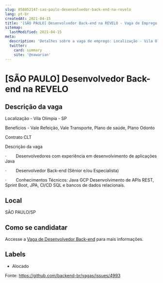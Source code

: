 ```yaml
---
slug: 858852147-sao-paulo-desenvolvedor-back-end-na-revelo
lang: pt-br
createdAt: 2021-04-15
title: '[SÃO PAULO] Desenvolvedor Back-end na REVELO - Vaga de Emprego'
sitemap:
  lastModified: 2021-04-15
meta:
  description: 'Detalhes sobre a vaga de emprego: Localização - Vila Olímpia - SP Benefícios - Vale Refeição, Vale Transporte, Plano de saúde, Plano Odonto Contrato CLT   Descrição da vaga ·        Desenvolvedores com experiência em desenvolvimento de aplicações Java ·        Desenvolvedor Back-end (Sênior e/ou Especialista) ·        Conhecimentos Técnicos: Java GCP Desenvolvimento de APIs REST, Sprint Boot, JPA, CI/CD SQL e bancos de dados relacionais.'
  twitter:
    card: summary
    site: '@nawarian'
---
```


# [SÃO PAULO] Desenvolvedor Back-end na REVELO

## Descrição da vaga 
Localização - Vila Olímpia - SP

Benefícios - Vale Refeição, Vale Transporte, Plano de saúde, Plano Odonto

Contrato CLT

  

Descrição da vaga

·        Desenvolvedores com experiência em desenvolvimento de aplicações Java

·        Desenvolvedor Back-end (Sênior e/ou Especialista)

·        Conhecimentos Técnicos: Java GCP Desenvolvimento de APIs REST, Sprint Boot, JPA, CI/CD SQL e bancos de dados relacionais.
## Local 
SÃO PAULO/SP 
## Como se candidatar 
Accesse a [Vaga de Desenvolvedor Back-end](https://nerdprogramador.com.br/revelo-desenvolvedor-back-end/647ed288-c7b5-47ed-963f-96fe715f251c?utm_source=github) para mais informações. 
## Labels 
* Alocado 


Fonte: https://github.com/backend-br/vagas/issues/4993